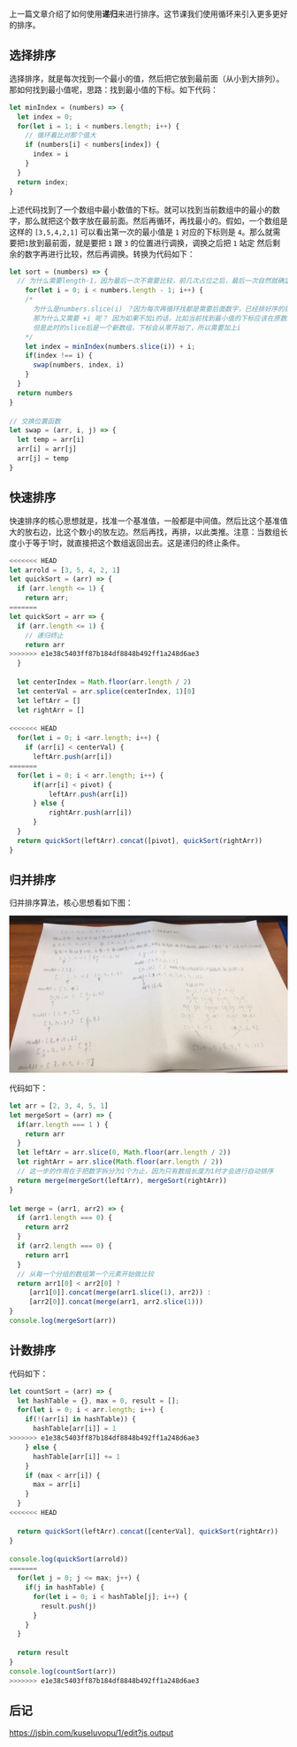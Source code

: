 上一篇文章介绍了如何使用**递归**来进行排序。这节课我们使用循环来引入更多更好的排序。

## 选择排序

选择排序，就是每次找到一个最小的值，然后把它放到最前面（从小到大排列）。那如何找到最小值呢，思路：找到最小值的下标。如下代码：

```js
let minIndex = (numbers) => {
  let index = 0;
  for(let i = 1; i < numbers.length; i++) {
    // 循环着比对那个值大
    if (numbers[i] < numbers[index]) {
      index = i
    }
  }
  return index;
}
```

上述代码找到了一个数组中最小数值的下标。就可以找到当前数组中的最小的数字，那么就把这个数字放在最前面。然后再循环，再找最小的。假如，一个数组是这样的 `[3,5,4,2,1]` 可以看出第一次的最小值是 `1` 对应的下标则是 `4`。那么就需要把`1`放到最前面，就是要把 `1` 跟 `3` 的位置进行调换，调换之后把 `1` 站定 然后剩余的数字再进行比较，然后再调换。转换为代码如下：

```js
let sort = (numbers) => {
  // 为什么需要length-1，因为最后一次不需要比较，前几次占位之后，最后一次自然就确定位置
	for(let i = 0; i < numbers.length - 1; i++) {
    /*
	  为什么是numbers.slice(i) ？因为每次再循环找都是需要后面数字，已经排好序的则不需要再找
	  那为什么又需要 +i 呢？ 因为如果不加i的话，比如当前找到最小值的下标应该在原数组的第2位，
	  但是此时的slice后是一个新数组，下标会从零开始了，所以需要加上i
	*/
    let index = minIndex(numbers.slice(i)) + i;
    if(index !== i) {
      swap(numbers, index, i)
    }
  }
  return numbers
}

// 交换位置函数
let swap = (arr, i, j) => {
  let temp = arr[i]
  arr[i] = arr[j]
  arr[j] = temp
}
```

## 快速排序

快速排序的核心思想就是，找准一个基准值，一般都是中间值。然后比这个基准值大的放右边，比这个数小的放左边。然后再找，再排，以此类推。注意：当数组长度小于等于1时，就直接把这个数组返回出去。这是递归的终止条件。

```js
<<<<<<< HEAD
let arrold = [3, 5, 4, 2, 1]
let quickSort = (arr) => {
  if (arr.length <= 1) {
    return arr;
=======
let quickSort = arr => {
  if (arr.length <= 1) {
    // 递归终止
    return arr
>>>>>>> e1e38c5403ff87b184df8848b492ff1a248d6ae3
  }
  
  let centerIndex = Math.floor(arr.length / 2)
  let centerVal = arr.splice(centerIndex, 1)[0]
  let leftArr = []
  let rightArr = []
  
<<<<<<< HEAD
  for(let i = 0; i <arr.length; i++) {
    if (arr[i] < centerVal) {
      leftArr.push(arr[i])
=======
  for(let i = 0; i < arr.length; i++) {
      if(arr[i] < pivot) {
          leftArr.push(arr[i])
      } else {
          rightArr.push(arr[i])
      }
  }
  return quickSort(leftArr).concat([pivot], quickSort(rightArr))
}
```

 ## 归并排序

归并排序算法，核心思想看如下图：

<img src="../images/51.jpg" style="zoom:80%;" />

代码如下：

```js
let arr = [2, 3, 4, 5, 1]
let mergeSort = (arr) => {
  if(arr.length === 1 ) {
    return arr
  }
  let leftArr = arr.slice(0, Math.floor(arr.length / 2))
  let rightArr = arr.slice(Math.floor(arr.length / 2))
  // 这一步的作用在于把数字拆分为1个为止，因为只有数组长度为1时才会进行自动排序
  return merge(mergeSort(leftArr), mergeSort(rightArr))
}

let merge = (arr1, arr2) => {
  if (arr1.length === 0) {
    return arr2
  }
  if (arr2.length === 0) {
    return arr1
  }
  // 从每一个分组的数组第一个元素开始做比较  
  return arr1[0] < arr2[0] ?
     [arr1[0]].concat(merge(arr1.slice(1), arr2)) :
     [arr2[0]].concat(merge(arr1, arr2.slice(1)))
}
console.log(mergeSort(arr))
```

## 计数排序

代码如下：

```js
let countSort = (arr) => {
  let hashTable = {}, max = 0, result = [];
  for(let i = 0; i < arr.length; i++) {
    if(!(arr[i] in hashTable)) {
      hashTable[arr[i]] = 1
>>>>>>> e1e38c5403ff87b184df8848b492ff1a248d6ae3
    } else {
      hashTable[arr[i]] += 1
    }
    if (max < arr[i]) {
      max = arr[i]
    }
  }
<<<<<<< HEAD
  
  return quickSort(leftArr).concat([centerVal], quickSort(rightArr))
}

console.log(quickSort(arrold))
=======
  for(let j = 0; j <= max; j++) {
    if(j in hashTable) {
      for(let i = 0; i < hashTable[j]; i++) {
        result.push(j)
      }
    }
  }
  
  return result
}
console.log(countSort(arr))
>>>>>>> e1e38c5403ff87b184df8848b492ff1a248d6ae3
```

## 后记

 https://jsbin.com/kuseluvopu/1/edit?js,output 

